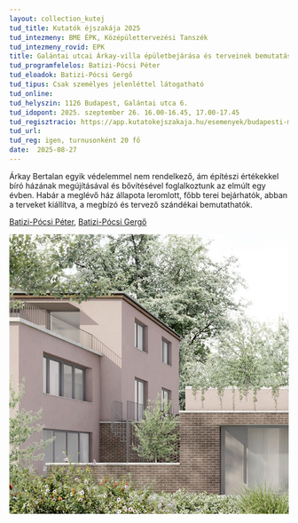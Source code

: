 ```yaml
---
layout: collection_kutej
tud_title: Kutatók éjszakája 2025
tud_intezmeny: BME ÉPK, Középülettervezési Tanszék
tud_intezmeny_rovid: EPK
title: Galántai utcai Árkay-villa épületbejárása és terveinek bemutatása
tud_programfelelos: Batizi-Pócsi Péter
tud_eloadok: Batizi-Pócsi Gergő
tud_tipus: Csak személyes jelenléttel látogatható
tud_online: 
tud_helyszin: 1126 Budapest, Galántai utca 6.
tud_idopont: 2025. szeptember 26. 16.00-16.45, 17.00-17.45
tud_regisztracio: https://app.kutatokejszakaja.hu/esemenyek/budapesti-muszaki-es-gazdasagtudomanyi-egyetem-bme/galantai-utcai-arkay-villa-epuletbejarasa-es-terveinek-bemutatasa
tud_url: 
tud_reg: igen, turnusonként 20 fő
date:  2025-08-27
---
```


Árkay Bertalan egyik védelemmel nem rendelkező, ám építészi értékekkel bíró házának megújításával és bővítésével foglalkoztunk az elmúlt egy évben.
Habár a meglévő ház állapota leromlott, főbb terei bejárhatók, abban a terveket kiállítva, a megbízó és tervező szándékai bemutathatók.

[Batizi-Pócsi Péter](https://tudprog.bme.hu/kutatok_ejszakaja/profilok/batizi_pocsi_gergo), 
[Batizi-Pócsi Gergő](https://tudprog.bme.hu/kutatok_ejszakaja/profilok/batizi_pocsi_peter)


![Galántai utcai Árkay-villa épületbejárása és terveinek bemutatása](../2025/images/galantai-utcai-arkay-villa-epuletbejarasa-es-terveinek-bemutata.jpg)
